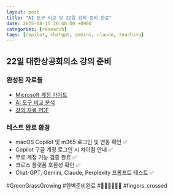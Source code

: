 ```yaml
---
layout: post
title: "AI 도구 비교 및 22일 강의 준비 완료"
date: 2025-08-15 20:40:00 +0900
categories: [research]
tags: [copilot, chatgpt, gemini, claude, teaching]
---
```


## 22일 대한상공회의소 강의 준비

### 완성된 자료들
- [Microsoft 계정 가이드](/assets/docs/copilot-account-guide.pdf)
- [AI 도구 비교 분석](/assets/docs/ai-tools-comparison.pdf)  
- [강의 자료 PDF](/assets/docs/lecture-materials.pdf)

### 테스트 완료 환경
- macOS Copilot 및 m365 로그인 및 연동 확인 ✅
- Copilot 구글 계정 로그인 시 차이점 안내 ✅
- 무료 계정 기능 검증 완료 ✅
- 크로스 플랫폼 호환성 확인 ✅
- Chat-GPT, Gemini, Claude, Perplexity 프롬프트 테스트 ✅


#GreenGrassGrowing  #완벽준비완료   #🤞🏻🤞🏻🤞🏻 #fingers_crossed